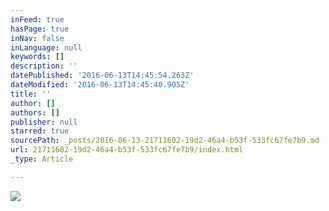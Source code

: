 ```yaml
---
inFeed: true
hasPage: true
inNav: false
inLanguage: null
keywords: []
description: ''
datePublished: '2016-06-13T14:45:54.263Z'
dateModified: '2016-06-13T14:45:40.905Z'
title: ''
author: []
authors: []
publisher: null
starred: true
sourcePath: _posts/2016-06-13-21711602-19d2-46a4-b53f-533fc67fe7b9.md
url: 21711602-19d2-46a4-b53f-533fc67fe7b9/index.html
_type: Article

---
```

![](https://the-grid-user-content.s3-us-west-2.amazonaws.com/ada384f2-2aad-4356-b519-64c0a15c86c9.jpg)
